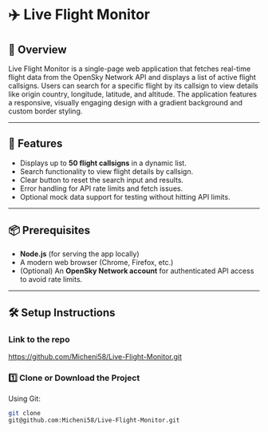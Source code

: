 # ✈️ Live Flight Monitor

## 📖 Overview

Live Flight Monitor is a single-page web application that fetches real-time flight data from the OpenSky Network API and displays a list of active flight callsigns. Users can search for a specific flight by its callsign to view details like origin country, longitude, latitude, and altitude. The application features a responsive, visually engaging design with a gradient background and custom border styling.

---

## 🚀 Features

- Displays up to **50 flight callsigns** in a dynamic list.
- Search functionality to view flight details by callsign.
- Clear button to reset the search input and results.
- Error handling for API rate limits and fetch issues.
- Optional mock data support for testing without hitting API limits.

---

## 📦 Prerequisites

- **Node.js** (for serving the app locally)
- A modern web browser (Chrome, Firefox, etc.)
- (Optional) An **OpenSky Network account** for authenticated API access to avoid rate limits.

---

## 🛠️ Setup Instructions

### Link to the repo
https://github.com/Micheni58/Live-Flight-Monitor.git

### 1️⃣ Clone or Download the Project 

Using Git:
```bash
git clone 
git@github.com:Micheni58/Live-Flight-Monitor.git